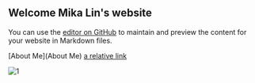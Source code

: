 ## Welcome Mika Lin's website

You can use the [editor on GitHub](https://github.com/lin-mika/mika-clc/edit/master/README.md) to maintain and preview the content for your website in Markdown files.

[About Me](About Me)
[a relative link](other_file.md)

![1](https://user-images.githubusercontent.com/61289486/82166315-f4d96800-986c-11ea-99b6-ea22859506ae.jpg)


